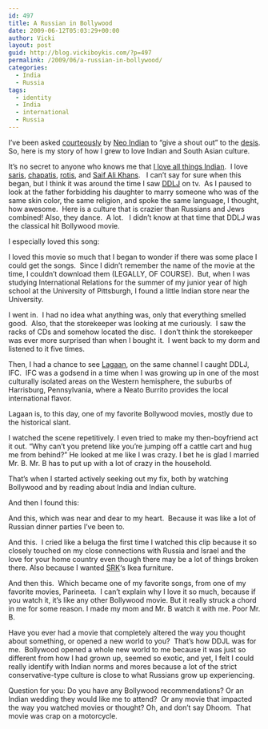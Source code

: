 ```yaml
---
id: 497
title: A Russian in Bollywood
date: 2009-06-12T05:03:29+00:00
author: Vicki
layout: post
guid: http://blog.vickiboykis.com/?p=497
permalink: /2009/06/a-russian-in-bollywood/
categories:
  - India
  - Russia
tags:
  - identity
  - India
  - international
  - Russia
---
```

I&#8217;ve been asked [courteously](http://twitter.com/neo_indian/status/2119728630) by [Neo Indian](http://neoindian.org/) to &#8220;give a shout out&#8221; to the [desis](http://en.wikipedia.org/wiki/Desi). So, here is my story of how I grew to love Indian and South Asian culture.

It&#8217;s no secret to anyone who knows me that [I love all things Indian](http://blog.vickiboykis.com/?p=287).  I love [saris](http://en.wikipedia.org/wiki/Sari), [chapatis](http://en.wikipedia.org/wiki/Chapati), [rotis](http://en.wikipedia.org/wiki/Roti), and [Saif Ali Khans](http://en.wikipedia.org/wiki/Saif_Ali_Khan).   I can&#8217;t say for sure when this began, but I think it was around the time I saw [DDLJ](http://en.wikipedia.org/wiki/Dilwale_Dulhaniya_Le_Jayenge) on tv.  As I paused to look at the father forbidding his daughter to marry someone who was of the same skin color, the same religion, and spoke the same language, I thought, how awesome.  Here is a culture that is crazier than Russians and Jews combined! Also, they dance.  A lot.   I didn&#8217;t know at that time that DDLJ was the classical hit Bollywood movie.

I especially loved this song:
  


I loved this movie so much that I began to wonder if there was some place I could get the songs.  Since I didn&#8217;t remember the name of the movie at the time, I couldn&#8217;t download them (LEGALLY, OF COURSE).  But, when I was studying International Relations for the summer of my junior year of high school at the University of Pittsburgh, I found a little Indian store near the University.

I went in.  I had no idea what anything was, only that everything smelled good.  Also, that the storekeeper was looking at me curiously.  I saw the racks of CDs and somehow located the disc.  I don&#8217;t think the storekeeper was ever more surprised than when I bought it.  I went back to my dorm and listened to it five times.

Then, I had a chance to see [Lagaan](http://en.wikipedia.org/wiki/Lagaan), on the same channel I caught DDLJ, IFC.  IFC was a godsend in a time when I was growing up in one of the most culturally isolated areas on the Western hemisphere, the suburbs of Harrisburg, Pennsylvania, where a Neato Burrito provides the local international flavor.

Lagaan is, to this day, one of my favorite Bollywood movies, mostly due to the historical slant.
  


I watched the scene repetitively. I even tried to make my then-boyfriend act it out. &#8220;Why can&#8217;t you pretend like you&#8217;re jumping off a cattle cart and hug me from behind?&#8221; He looked at me like I was crazy. I bet he is glad I married Mr. B. Mr. B has to put up with a lot of crazy in the household.

That&#8217;s when I started actively seeking out my fix, both by watching Bollywood and by reading about India and Indian culture.

And then I found this:



And this, which was near and dear to my heart.  Because it was like a lot of Russian dinner parties I&#8217;ve been to.



And this.  I cried like a beluga the first time I watched this clip because it so closely touched on my close connections with Russia and Israel and the love for your home country even though there may be a lot of things broken there. Also because I wanted [SRK](http://en.wikipedia.org/wiki/Shahrukh_Khan)&#8216;s Ikea furniture.



And then this.  Which became one of my favorite songs, from one of my favorite movies, Parineeta.  I can&#8217;t explain why I love it so much, because if you watch it, it&#8217;s like any other Bollywood movie. But it really struck a chord in me for some reason. I made my mom and Mr. B watch it with me. Poor Mr. B.



Have you ever had a movie that completely altered the way you thought about something, or opened a new world to you?  That&#8217;s how DDJL was for me.  Bollywood opened a whole new world to me because it was just so different from how I had grown up, seemed so exotic, and yet, I felt I could really identify with Indian norms and mores because a lot of the strict conservative-type culture is close to what Russians grow up experiencing.

Question for you: Do you have any Bollywood recommendations? Or an Indian wedding they would like me to attend?  Or any movie that impacted the way you watched movies or thought? Oh, and don&#8217;t say Dhoom.  That movie was crap on a motorcycle.